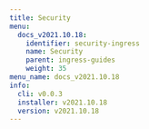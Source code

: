```yaml
---
title: Security
menu:
  docs_v2021.10.18:
    identifier: security-ingress
    name: Security
    parent: ingress-guides
    weight: 35
menu_name: docs_v2021.10.18
info:
  cli: v0.0.3
  installer: v2021.10.18
  version: v2021.10.18
---
```


